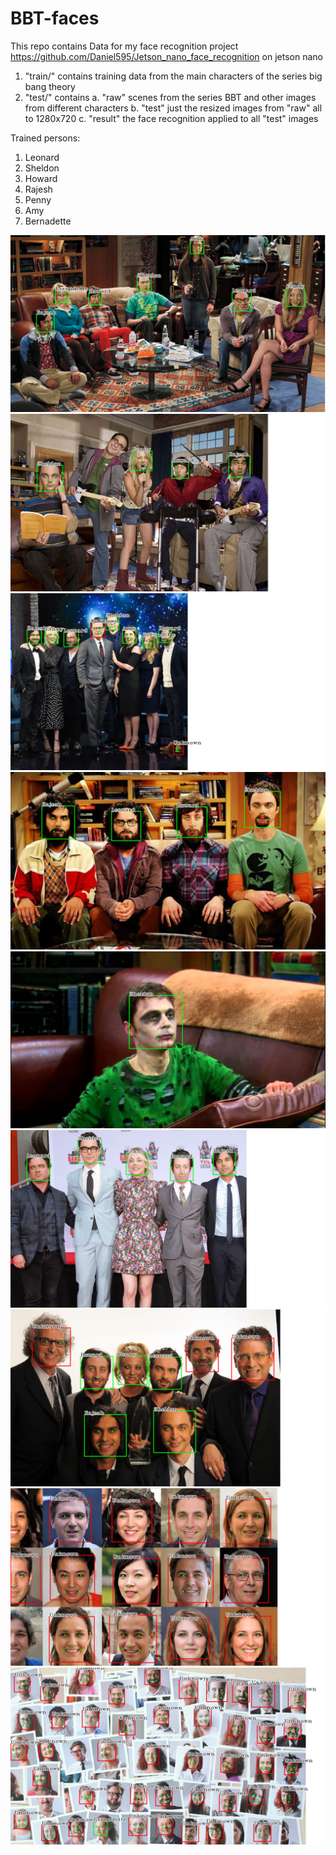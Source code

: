 # BBT-faces
This repo contains Data for my face recognition project https://github.com/Daniel595/Jetson_nano_face_recognition on jetson nano
1. "train/" contains training data from the main characters of the series big bang theory
2. "test/" contains 
    a. "raw" scenes from the series BBT and other images from different characters
    b. "test" just the resized images from "raw" all to 1280x720 
    c. "result" the face recognition applied to all "test" images

Trained persons:
1. Leonard
2. Sheldon
3. Howard
4. Rajesh
5. Penny
6. Amy
7. Bernadette

![alt text](https://github.com/Daniel595/BBT-faces/blob/master/testdata/result/74.png)
![alt text](https://github.com/Daniel595/BBT-faces/blob/master/testdata/result/113.png)
![alt text](https://github.com/Daniel595/BBT-faces/blob/master/testdata/result/26.png)
![alt text](https://github.com/Daniel595/BBT-faces/blob/master/testdata/result/28.png)
![alt text](https://github.com/Daniel595/BBT-faces/blob/master/testdata/result/57.png)
![alt text](https://github.com/Daniel595/BBT-faces/blob/master/testdata/result/6.png)
![alt text](https://github.com/Daniel595/BBT-faces/blob/master/testdata/result/96.png)
![alt text](https://github.com/Daniel595/BBT-faces/blob/master/testdata/result/47.png)
![alt text](https://github.com/Daniel595/BBT-faces/blob/master/testdata/result/49.png)
